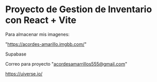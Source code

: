 # Proyecto de Gestion de Inventario con React + Vite

Para almacenar mis imagenes:

"https://acordes-amarillo.imgbb.com/"

Supabase

Correo para proyecto "acordesamarrillos555@gmail.com"


https://uiverse.io/